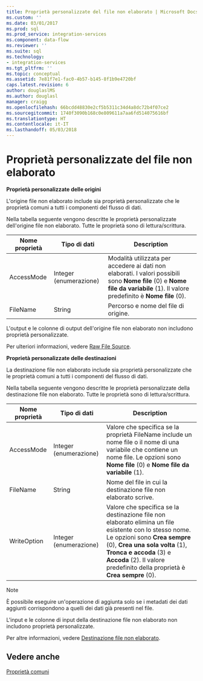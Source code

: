 ```yaml
---
title: Proprietà personalizzate del file non elaborato | Microsoft Docs
ms.custom: ''
ms.date: 03/01/2017
ms.prod: sql
ms.prod_service: integration-services
ms.component: data-flow
ms.reviewer: ''
ms.suite: sql
ms.technology:
- integration-services
ms.tgt_pltfrm: ''
ms.topic: conceptual
ms.assetid: 7e81f7e1-fac0-4b57-b145-8f1b9e4720bf
caps.latest.revision: 6
author: douglaslMS
ms.author: douglasl
manager: craigg
ms.openlocfilehash: 66bcdd48830e2cf5b5311c34d4a8dc72b4f07ce2
ms.sourcegitcommit: 1740f3090b168c0e809611a7aa6fd514075616bf
ms.translationtype: HT
ms.contentlocale: it-IT
ms.lasthandoff: 05/03/2018
---
```

# <a name="raw-file-custom-properties"></a>Proprietà personalizzate del file non elaborato
  **Proprietà personalizzate delle origini**  
  
 L'origine file non elaborato include sia proprietà personalizzate che le proprietà comuni a tutti i componenti del flusso di dati.  
  
 Nella tabella seguente vengono descritte le proprietà personalizzate dell'origine file non elaborato. Tutte le proprietà sono di lettura/scrittura.  
  
|Nome proprietà|Tipo di dati|Description|  
|-------------------|---------------|-----------------|  
|AccessMode|Integer (enumerazione)|Modalità utilizzata per accedere ai dati non elaborati. I valori possibili sono **Nome file** (0) e **Nome file da variabile** (1). Il valore predefinito è **Nome file** (0).|  
|FileName|String|Percorso e nome del file di origine.|  
  
 L'output e le colonne di output dell'origine file non elaborato non includono proprietà personalizzate.  
  
 Per ulteriori informazioni, vedere [Raw File Source](../../integration-services/data-flow/raw-file-source.md).  
  
 **Proprietà personalizzate delle destinazioni**  
  
 La destinazione file non elaborato include sia proprietà personalizzate che le proprietà comuni a tutti i componenti del flusso di dati.  
  
 Nella tabella seguente vengono descritte le proprietà personalizzate della destinazione file non elaborato. Tutte le proprietà sono di lettura/scrittura.  
  
|Nome proprietà|Tipo di dati|Description|  
|-------------------|---------------|-----------------|  
|AccessMode|Integer (enumerazione)|Valore che specifica se la proprietà FileName include un nome file o il nome di una variabile che contiene un nome file. Le opzioni sono **Nome file** (0) e **Nome file da variabile** (1).|  
|FileName|String|Nome del file in cui la destinazione file non elaborato scrive.|  
|WriteOption|Integer (enumerazione)|Valore che specifica se la destinazione file non elaborato elimina un file esistente con lo stesso nome. Le opzioni sono **Crea sempre** (0), **Crea una sola volta** (1), **Tronca e accoda** (3) e **Accoda** (2). Il valore predefinito della proprietà è **Crea sempre** (0).|  
  
> [!NOTE]  
>  È possibile eseguire un'operazione di aggiunta solo se i metadati dei dati aggiunti corrispondono a quelli dei dati già presenti nel file.  
  
 L'input e le colonne di input della destinazione file non elaborato non includono proprietà personalizzate.  
  
 Per altre informazioni, vedere [Destinazione file non elaborato](../../integration-services/data-flow/raw-file-destination.md).  
  
## <a name="see-also"></a>Vedere anche  
 [Proprietà comuni](http://msdn.microsoft.com/library/51973502-5cc6-4125-9fce-e60fa1b7b796)  
  
  
